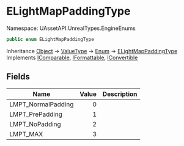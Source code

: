 # ELightMapPaddingType

Namespace: UAssetAPI.UnrealTypes.EngineEnums

```csharp
public enum ELightMapPaddingType
```

Inheritance [Object](https://docs.microsoft.com/en-us/dotnet/api/system.object) → [ValueType](https://docs.microsoft.com/en-us/dotnet/api/system.valuetype) → [Enum](https://docs.microsoft.com/en-us/dotnet/api/system.enum) → [ELightMapPaddingType](./uassetapi.unrealtypes.engineenums.elightmappaddingtype.md)<br>
Implements [IComparable](https://docs.microsoft.com/en-us/dotnet/api/system.icomparable), [IFormattable](https://docs.microsoft.com/en-us/dotnet/api/system.iformattable), [IConvertible](https://docs.microsoft.com/en-us/dotnet/api/system.iconvertible)

## Fields

| Name | Value | Description |
| --- | --: | --- |
| LMPT_NormalPadding | 0 |  |
| LMPT_PrePadding | 1 |  |
| LMPT_NoPadding | 2 |  |
| LMPT_MAX | 3 |  |

